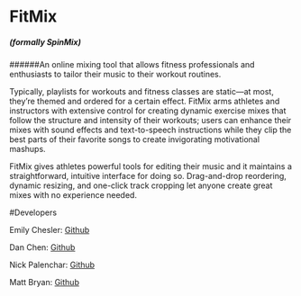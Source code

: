 # FitMix
##### (formally SpinMix)
######An online mixing tool that allows fitness professionals and enthusiasts to tailor their music to their workout routines.

Typically, playlists for workouts and fitness classes are static—at most, they’re themed and ordered for a certain effect. FitMix arms athletes and instructors with extensive control for creating dynamic exercise mixes that follow the structure and intensity of their workouts; users can enhance their mixes with sound effects and text-to-speech instructions while they clip the best parts of their favorite songs to create invigorating motivational mashups.

FitMix gives athletes powerful tools for editing their music and it maintains a straightforward, intuitive interface for doing so. Drag-and-drop reordering, dynamic resizing, and one-click track cropping let anyone create great mixes with no experience needed.

#Developers

Emily Chesler: [Github](https://github.com/emches)

Dan Chen: [Github](https://github.com/DanielChen1013)

Nick Palenchar: [Github](https://github.com/nickpalenchar)

Matt Bryan: [Github](https://github.com/aMattBryan)
